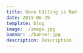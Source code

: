 ```yaml
---
title: Gene Editing is Rad
date: 2019-06-29
template: blog
image: ./image.jpg
banner: ./banner.jpg
description: Description
---
```



